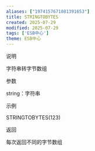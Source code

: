 ```yaml
---
aliases: ["1974157671081391653"]
title: STRINGTOBYTES
created: 2025-07-29
modified: 2025-07-29
tags: ['ESB中心']
theme: ESB中心
---
```


说明

字符串转字节数组

参数

string：字符串

示例

STRINGTOBYTES(123)

返回

每次返回不同的字节数组
